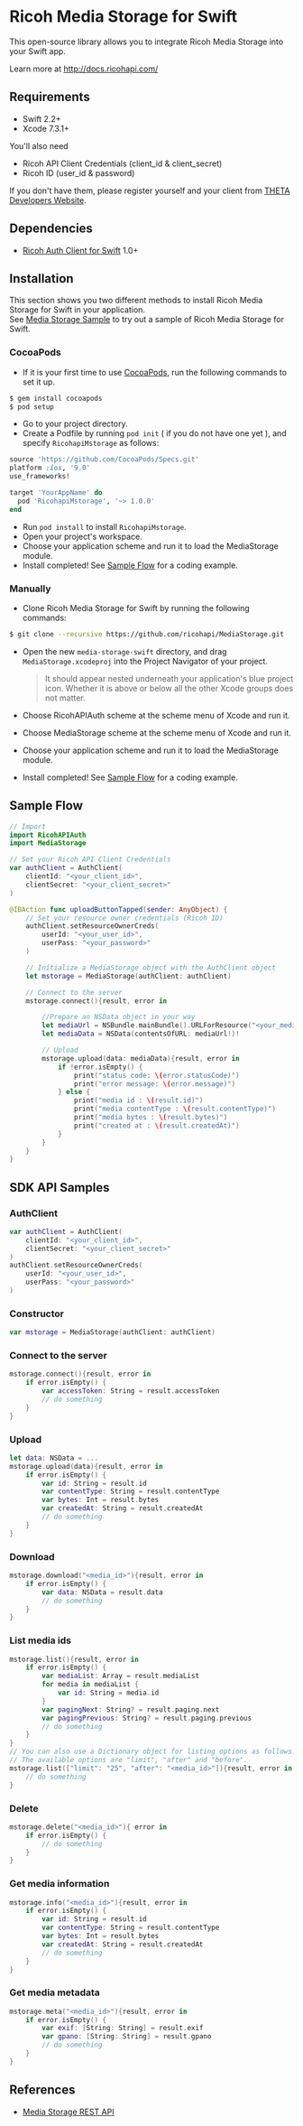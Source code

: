 # Ricoh Media Storage for Swift

This open-source library allows you to integrate Ricoh Media Storage into your Swift app.

Learn more at http://docs.ricohapi.com/

## Requirements

* Swift 2.2+
* Xcode 7.3.1+

You'll also need

* Ricoh API Client Credentials (client_id & client_secret)
* Ricoh ID (user_id & password)

If you don't have them, please register yourself and your client from [THETA Developers Website](http://contest.theta360.com/).

## Dependencies
* [Ricoh Auth Client for Swift](https://github.com/ricohapi/auth-swift) 1.0+

## Installation
This section shows you two different methods to install Ricoh Media Storage for Swift in your application.  
See [Media Storage Sample](https://github.com/ricohapi/media-storage-swift/tree/master/MediaStorageSample#media-storage-sample) to try out a sample of Ricoh Media Storage for Swift.

### CocoaPods
* If it is your first time to use [CocoaPods](https://cocoapods.org/), run the following commands to set it up.
```sh
$ gem install cocoapods
$ pod setup
```

* Go to your project directory.
* Create a Podfile by running `pod init` ( if you do not have one yet ), and specify `RicohapiMstorage` as follows:
```ruby
source 'https://github.com/CocoaPods/Specs.git'
platform :ios, '9.0'
use_frameworks!

target 'YourAppName' do
  pod 'RicohapiMstorage', '~> 1.0.0'
end
```
* Run `pod install` to install `RicohapiMstorage`.
* Open your project's workspace.
* Choose your application scheme and run it to load the MediaStorage module.
* Install completed! See [Sample Flow](https://github.com/ricohapi/media-storage-swift#sample-flow) for a coding example.

### Manually
* Clone Ricoh Media Storage for Swift by running the following commands:
```sh
$ git clone --recursive https://github.com/ricohapi/MediaStorage.git
```
* Open the new `media-storage-swift` directory, and drag `MediaStorage.xcodeproj` into the Project Navigator of your project.

    > It should appear nested underneath your application's blue project icon.
    > Whether it is above or below all the other Xcode groups does not matter.

* Choose RicohAPIAuth scheme at the scheme menu of Xcode and run it.
* Choose MediaStorage scheme at the scheme menu of Xcode and run it.
* Choose your application scheme and run it to load the MediaStorage module.
* Install completed! See [Sample Flow](https://github.com/ricohapi/media-storage-swift#sample-flow) for a coding example.

## Sample Flow
```swift
// Import
import RicohAPIAuth
import MediaStorage

// Set your Ricoh API Client Credentials
var authClient = AuthClient(
    clientId: "<your_client_id>",
    clientSecret: "<your_client_secret>"
)

@IBAction func uploadButtonTapped(sender: AnyObject) {
    // Set your resource owner credentials (Ricoh ID)
    authClient.setResourceOwnerCreds(
        userId: "<your_user_id>",
        userPass: "<your_password>"
    )

    // Initialize a MediaStorage object with the AuthClient object
    let mstorage = MediaStorage(authClient: authClient)

    // Connect to the server
    mstorage.connect(){result, error in

        //Prepare an NSData object in your way
        let mediaUrl = NSBundle.mainBundle().URLForResource("<your_media_name>", withExtension: "jpg")
        let mediaData = NSData(contentsOfURL: mediaUrl!)!

        // Upload
        mstorage.upload(data: mediaData){result, error in
            if !error.isEmpty() {
                print("status code: \(error.statusCode)")
                print("error message: \(error.message)")
            } else {
                print("media id : \(result.id)")
                print("media contentType : \(result.contentType)")
                print("media bytes : \(result.bytes)")
                print("created at : \(result.createdAt)")
            }
        }
    }
}
```

## SDK API Samples

### AuthClient
```swift
var authClient = AuthClient(
    clientId: "<your_client_id>",
    clientSecret: "<your_client_secret>"
)
authClient.setResourceOwnerCreds(
    userId: "<your_user_id>",
    userPass: "<your_password>"
)
```

### Constructor
```swift
var mstorage = MediaStorage(authClient: authClient)
```

### Connect to the server
```swift
mstorage.connect(){result, error in
    if error.isEmpty() {
        var accessToken: String = result.accessToken
        // do something
    }
}
```

### Upload
```swift
let data: NSData = ...
mstorage.upload(data){result, error in
    if error.isEmpty() {
        var id: String = result.id
        var contentType: String = result.contentType
        var bytes: Int = result.bytes
        var createdAt: String = result.createdAt
        // do something
    }
}
```

### Download
```swift
mstorage.download("<media_id>"){result, error in
    if error.isEmpty() {
        var data: NSData = result.data
        // do something
    }
}
```

### List media ids
```swift
mstorage.list(){result, error in
    if error.isEmpty() {
        var mediaList: Array = result.mediaList
        for media in mediaList {
            var id: String = media.id
        }
        var pagingNext: String? = result.paging.next
        var pagingPrevious: String? = result.paging.previous
        // do something
    }
}
// You can also use a Dictionary object for listing options as follows.
// The available options are "limit", "after" and "before".
mstorage.list(["limit": "25", "after": "<media_id>"]){result, error in
    // do something
}
```

### Delete
```swift
mstorage.delete("<media_id>"){ error in
    if error.isEmpty() {
        // do something
    }
}
```

### Get media information
```swift
mstorage.info("<media_id>"){result, error in
    if error.isEmpty() {
        var id: String = result.id
        var contentType: String = result.contentType
        var bytes: Int = result.bytes
        var createdAt: String = result.createdAt
        // do something
    }
}
```

### Get media metadata
```swift
mstorage.meta("<media_id>"){result, error in
    if error.isEmpty() {
        var exif: [String: String] = result.exif
        var gpano: [String: String] = result.gpano
        // do something
    }
}
```

## References
* [Media Storage REST API](https://github.com/ricohapi/media-storage-rest/blob/master/media.md)

